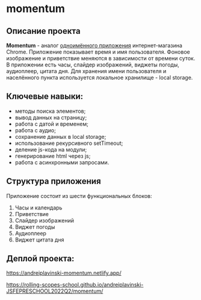 # momentum

## Описание проекта
**Momentum** - аналог [одноимённого приложения](https://chrome.google.com/webstore/detail/momentum/laookkfknpbbblfpciffpaejjkokdgca?hl=ru) интернет-магазина Chrome. Приложение показывает время и имя пользователя. Фоновое изображение и приветствие меняются в зависимости от времени суток.  
В приложении есть часы, слайдер изображений, виджеты погоды, аудиоплеер, цитата дня. Для хранения имени пользователя и населённого пункта используется локальное хранилище - local storage.

## Ключевые навыки:
- методы поиска элементов;
- вывод данных на страницу;
- работа с датой и временем;
- работа с аудио;
- сохранение данных в local storage;
- использование рекурсивного setTimeout;
- деление js-кода на модули;
- генерирование html через js;
- работа с асинхронными запросами. 


## Структура приложения
Приложение состоит из шести функциональных блоков:
1. Часы и календарь
2. Приветствие
3. Слайдер изображений 
4. Виджет погоды
5. Аудиоплеер
6. Виджет цитата дня

## Деплой проекта:

https://andreiplavinski-momentum.netlify.app/

https://rolling-scopes-school.github.io/andreiplavinski-JSFEPRESCHOOL2022Q2/momentum/


